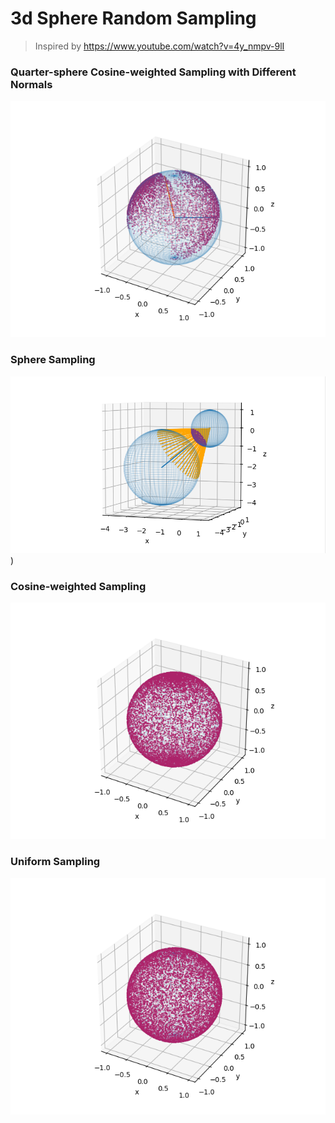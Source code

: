 # 3d Sphere Random Sampling

> Inspired by https://www.youtube.com/watch?v=4y_nmpv-9lI

### Quarter-sphere Cosine-weighted Sampling with Different Normals

![](readme_images/quarter_sphere_sampling_with_varying_normals.png)

### Sphere Sampling

![](readme_images/sphere_sampling.png))



### Cosine-weighted Sampling

![](readme_images/cosine_sphere.png)

### Uniform Sampling

![](readme_images/uniform_sphere.png)
